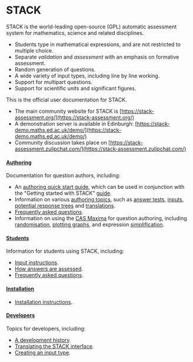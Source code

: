 # STACK

STACK is the world-leading open-source (GPL) automatic assessment system for mathematics, science and related disciplines.

* Students type in mathematical expressions, and are not restricted to multiple choice.
* Separate _validation_ and _assessment_ with an emphasis on formative assessment.
* Random generation of questions.
* A wide variety of input types, including line by line working.
* Support for multipart questions.
* Support for scientific units and significant figures.

This is the official user documentation for STACK.

* The main community website for STACK is [https://stack-assessment.org/](https://stack-assessment.org/)
* A demonstration server is available in Edinburgh: [https://stack-demo.maths.ed.ac.uk/demo/](https://stack-demo.maths.ed.ac.uk/demo/)
* Community discussion takes place on [https://stack-assessment.zulipchat.com/](https://stack-assessment.zulipchat.com/)

#### [**Authoring**](Authoring/index.md)

Documentation for question authors, including:

* An [authoring quick start guide](Authoring/Authoring_quick_start.md), which can be used in conjunction with the "Getting started with STACK" [guide](../content/2019-STACK-Guide.pdf).
* Information on various [authoring topics](Authoring/index.md), such as [answer tests](Authoring/AnswerTests/index.md), [inputs](/Authoring/Inputs.md), [potential response trees](Authoring/Potential_response_trees.md) and [translations](Authoring/Languages.md).
* [Frequently asked questions](Authoring/Author_FAQ.md).
* Information on using the [CAS Maxima](CAS/index.md) for question authoring, including [randomisation](CAS/Random.md), [plotting graphs](CAS/Plots.md), and expression [simplification](CAS/Simplification.md).

#### [**Students**](Students/index.md)

Information for students using STACK, including:

* [Input instructions](Students/Answer_input.md).
* [How answers are assessed](Students/Answer_assessment.md).
* [Frequently asked questions](Students/FAQ.md).

#### [**Installation**](Installation/index.md)

* [Installation instructions](Installation/index.md).

#### **[Developers](Developer/index.md)**

Topics for developers, including:

* [A development history](Developer/Development_history.md).
* [Translating the STACK interface](Developer/Language_packs.md).
* [Creating an input type](Developer/Creating_an_input_type.md).
